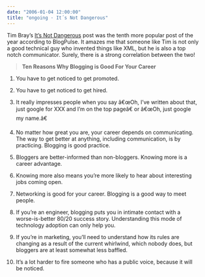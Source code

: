 ```yaml
---
date: "2006-01-04 12:00:00"
title: "ongoing · It´s Not Dangerous"
---
```




Tim Bray&rsquo;s [It&rsquo;s Not Dangerous](http://www.tbray.org/ongoing/When/200x/2005/03/08/BloggingIsGood) post was the tenth more popular post of the year according to BlogPulse. It amazes me that someone like Tim is not only a good technical guy who invented things like XML, but he is also a top notch communicator. Surely, there is a strong correlation between the two!

> __Ten Reasons Why Blogging is Good For Your Career__

1. You have to get noticed to get promoted.

2. You have to get noticed to get hired.

3. It really impresses people when you say â€œOh, I&rsquo;ve written about that, just google for XXX and I&rsquo;m on the top pageâ€ or â€œOh, just google my name.â€

4. No matter how great you are, your career depends on communicating. The way to get better at anything, including communication, is by practicing. Blogging is good practice.

5. Bloggers are better-informed than non-bloggers. Knowing more is a career advantage.

6. Knowing more also means you&rsquo;re more likely to hear about interesting jobs coming open.

7. Networking is good for your career. Blogging is a good way to meet people.

8. If you&rsquo;re an engineer, blogging puts you in intimate contact with a worse-is-better 80/20 success story. Understanding this mode of technology adoption can only help you.

9. If you&rsquo;re in marketing, you&rsquo;ll need to understand how its rules are changing as a result of the current whirlwind, which nobody does, but bloggers are at least somewhat less baffled.

10. It&rsquo;s a lot harder to fire someone who has a public voice, because it will be noticed.



